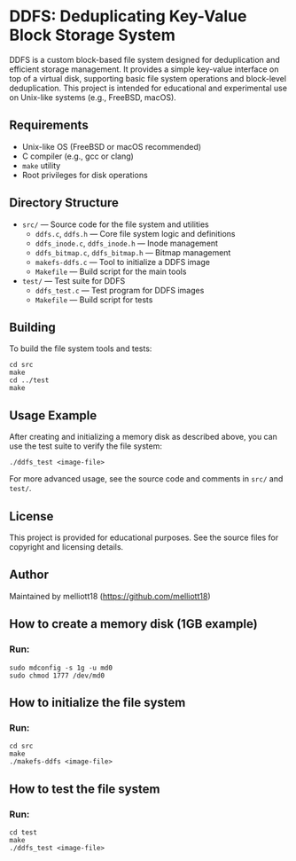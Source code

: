 # DDFS: Deduplicating Key-Value Block Storage System

DDFS is a custom block-based file system designed for deduplication and efficient storage management. It provides a simple key-value interface on top of a virtual disk, supporting basic file system operations and block-level deduplication. This project is intended for educational and experimental use on Unix-like systems (e.g., FreeBSD, macOS).

## Requirements

- Unix-like OS (FreeBSD or macOS recommended)
- C compiler (e.g., gcc or clang)
- `make` utility
- Root privileges for disk operations

## Directory Structure

- `src/` — Source code for the file system and utilities
	- `ddfs.c`, `ddfs.h` — Core file system logic and definitions
	- `ddfs_inode.c`, `ddfs_inode.h` — Inode management
	- `ddfs_bitmap.c`, `ddfs_bitmap.h` — Bitmap management
	- `makefs-ddfs.c` — Tool to initialize a DDFS image
	- `Makefile` — Build script for the main tools
- `test/` — Test suite for DDFS
	- `ddfs_test.c` — Test program for DDFS images
	- `Makefile` — Build script for tests

## Building

To build the file system tools and tests:

```
cd src
make
cd ../test
make
```

## Usage Example

After creating and initializing a memory disk as described above, you can use the test suite to verify the file system:

```
./ddfs_test <image-file>
```

For more advanced usage, see the source code and comments in `src/` and `test/`.

## License

This project is provided for educational purposes. See the source files for copyright and licensing details.

## Author

Maintained by melliott18 (https://github.com/melliott18)

## How to create a memory disk (1GB example)

### Run:

```
sudo mdconfig -s 1g -u md0
sudo chmod 1777 /dev/md0
```

## How to initialize the file system

### Run:

```
cd src
make
./makefs-ddfs <image-file>
```

## How to test the file system

### Run:

```
cd test
make
./ddfs_test <image-file>
```

